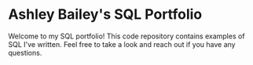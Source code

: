 # Ashley Bailey's SQL Portfolio
Welcome to my SQL portfolio! This code repository contains examples of SQL I've written. Feel free to take a look and reach out if you have any questions.
